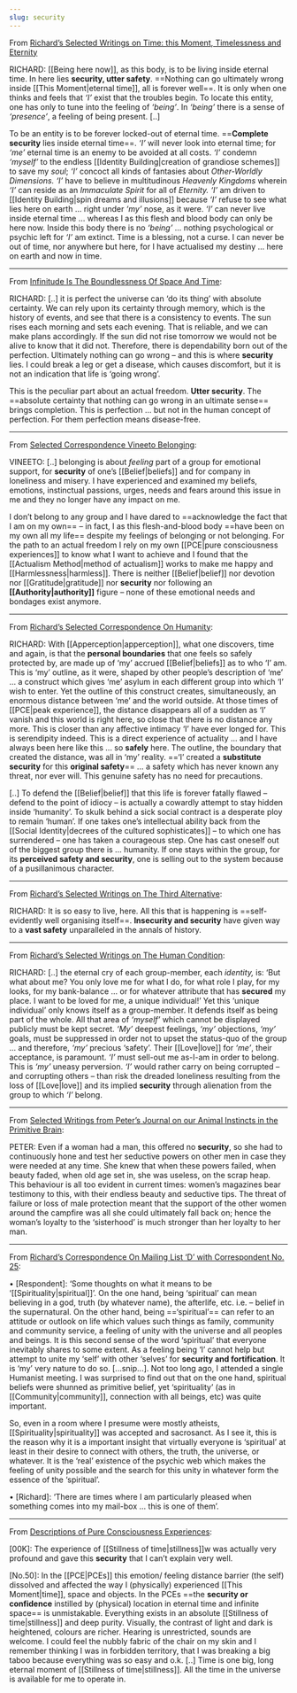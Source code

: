 ```yaml
---
slug: security
---
```


From [Richard’s Selected Writings on Time: this Moment, Timelessness and Eternity](http://www.actualfreedom.com.au/richard/selectedwriting/sw-time.htm)

RICHARD: [[Being here now]], as this body, is to be living inside eternal time. In here lies **security, utter safety**. ==Nothing can go ultimately wrong inside [[This Moment|eternal time]], all is forever well==. It is only when one thinks and feels that _‘I’_ exist that the troubles begin. To locate this entity, one has only to tune into the feeling of _‘being’_. In _‘being’_ there is a sense of _‘presence’_, a feeling of being present. [..]

To be an entity is to be forever locked-out of eternal time. ==**Complete security** lies inside eternal time==. _‘I’_ will never look into eternal time; for _‘me’_ eternal time is an enemy to be avoided at all costs. _‘I’_ condemn _‘myself’_ to the endless [[Identity Building|creation of grandiose schemes]] to save my _soul_; _‘I’_ concoct all kinds of fantasies about _Other-Worldly Dimensions. ‘I’_ have to believe in multitudinous _Heavenly Kingdoms_ wherein _‘I’_ can reside as an _Immaculate Spirit_ for all of _Eternity. ‘I’_ am driven to [[Identity Building|spin dreams and illusions]] because _‘I’_ refuse to see what lies here on earth ... right under _‘my’_ nose, as it were. _‘I’_ can never live inside eternal time … whereas I as this flesh and blood body can only be here now. Inside this body there is no _‘being’_ … nothing psychological or psychic left for _‘I’_ am extinct. Time is a blessing, not a curse. I can never be out of time, nor anywhere but here, for I have actualised my destiny … here on earth and now in time.

---

From [Infinitude Is The Boundlessness Of Space And Time](http://www.actualfreedom.com.au/richard/audiotapeddialogues/infinitudeistheboundlessness.htm):

RICHARD: [..] it is perfect the universe can ‘do its thing’ with absolute certainty. We can rely upon its certainty through memory, which is the history of events, and see that there is a consistency to events. The sun rises each morning and sets each evening. That is reliable, and we can make plans accordingly. If the sun did not rise tomorrow we would not be alive to know that it did not. Therefore, there is dependability born out of the perfection. Ultimately nothing can go wrong – and this is where **security** lies. I could break a leg or get a disease, which causes discomfort, but it is not an indication that life is ‘going wrong’.

This is the peculiar part about an actual freedom. **Utter security**. The ==absolute certainty that nothing can go wrong in an ultimate sense== brings completion. This is perfection ... but not in the human concept of perfection. For them perfection means disease-free.

---

From [Selected Correspondence Vineeto Belonging](http://actualfreedom.com.au/actualism/vineeto/selected-correspondence/corr-belonging.htm):

VINEETO: [..] belonging is about _feeling_ part of a group for emotional support, for **security** of one’s [[Belief|beliefs]] and for company in loneliness and misery. I have experienced and examined my beliefs, emotions, instinctual passions, urges, needs and fears around this issue in me and they no longer have any impact on me.

I don’t belong to any group and I have dared to ==acknowledge the fact that I am on my own== – in fact, I as this flesh-and-blood body ==have been on my own all my life== despite my feelings of belonging or not belonging. For the path to an actual freedom I rely on my own [[PCE|pure consciousness experiences]] to know what I want to achieve and I found that the [[Actualism Method|method of actualism]] works to make me happy and [[Harmlessness|harmless]]. There is neither [[Belief|belief]] nor devotion nor [[Gratitude|gratitude]] nor **security** nor following an **[[Authority|authority]]** figure – none of these emotional needs and bondages exist anymore.

---

From [Richard’s Selected Correspondence On Humanity](http://actualfreedom.com.au/richard/selectedcorrespondence/sc-humanity.htm):

RICHARD: With [[Apperception|apperception]], what one discovers, time and again, is that the **personal boundaries** that one feels so safely protected by, are made up of ‘my’ accrued [[Belief|beliefs]] as to who ‘I’ am. This is ‘my’ outline, as it were, shaped by other people’s description of ‘me’ ... a construct which gives ‘me’ asylum in each different group into which ‘I’ wish to enter. Yet the outline of this construct creates, simultaneously, an enormous distance between ‘me’ and the world outside. At those times of [[PCE|peak experience]], the distance disappears all of a sudden as ‘I’ vanish and this world is right here, so close that there is no distance any more. This is closer than any affective intimacy ‘I’ have ever longed for. This is serendipity indeed. This is a direct experience of actuality ... and I have always been here like this ... so **safely** here. The outline, the boundary that created the distance, was all in ‘my’ reality. ==‘I’ created a **substitute security** for this **original safety**== ... a safety which has never known any threat, nor ever will. This genuine safety has no need for precautions.

[..] To defend the [[Belief|belief]] that this life is forever fatally flawed – defend to the point of idiocy – is actually a cowardly attempt to stay hidden inside ‘humanity’. To skulk behind a sick social contract is a desperate ploy to remain ‘human’. If one takes one’s intellectual ability back from the [[Social Identity|decrees of the cultured sophisticates]] – to which one has surrendered – one has taken a courageous step. One has cast oneself out of the biggest group there is ... humanity. If one stays within the group, for its **perceived safety and security**, one is selling out to the system because of a pusillanimous character.

---

From [Richard’s Selected Writings on The Third Alternative](http://actualfreedom.com.au/richard/selectedwriting/sw-thirdalternative.htm):

RICHARD: It is so easy to live, here. All this that is happening is ==self-evidently well organising itself==. **Insecurity and security** have given way to a **vast safety** unparalleled in the annals of history.

---

From [Richard’s Selected Writings on The Human Condition](http://actualfreedom.com.au/richard/selectedwriting/sw-humancondition.htm):

RICHARD: [..] the eternal cry of each group-member, each _identity,_ is: ‘But what about me? You only love me for what I do, for what role I play, for my looks, for my bank-balance ... or for whatever attribute that has **secured** my place. I want to be loved for me, a unique individual!’ Yet this ‘unique individual’ only knows itself as a group-member. It defends itself as being part of the whole. All that area of _‘myself’_ which cannot be displayed publicly must be kept secret. _‘My’_ deepest feelings, _‘my’_ objections, _‘my’_ goals, must be suppressed in order not to upset the status-quo of the group ... and therefore, _‘my’_ precious ‘safety’. Their [[Love|love]] for _‘me’_, their acceptance, is paramount. _‘I’_ must sell-out me as-I-am in order to belong. This is _‘my’_ uneasy perversion. _‘I’_ would rather carry on being corrupted – and corrupting others – than risk the dreaded loneliness resulting from the loss of [[Love|love]] and its implied **security** through alienation from the group to which _‘I’_ belong.

---


From [Selected Writings from Peter’s Journal on our Animal Instincts in the Primitive Brain](http://actualfreedom.com.au/actualism/peter/selected-writings/instincts.htm):

PETER: Even if a woman had a man, this offered no **security**, so she had to continuously hone and test her seductive powers on other men in case they were needed at any time. She knew that when these powers failed, when beauty faded, when old age set in, she was useless, on the scrap heap. This behaviour is all too evident in current times: women’s magazines bear testimony to this, with their endless beauty and seductive tips. The threat of failure or loss of male protection meant that the support of the other women around the campfire was all she could ultimately fall back on; hence the woman’s loyalty to the ‘sisterhood’ is much stronger than her loyalty to her man.

---

From [Richard’s Correspondence On Mailing List ‘D’ with Correspondent No. 25](http://www.actualfreedom.com.au/richard/listdcorrespondence/listd25.htm):

• [Respondent]: ‘Some thoughts on what it means to be ‘[[Spirituality|spiritual]]’. On the one hand, being ‘spiritual’ can mean believing in a god, truth (by whatever name), the afterlife, etc. i.e. – belief in the supernatural. On the other hand, being ==‘spiritual’== can refer to an attitude or outlook on life which values such things as family, community and community service, a feeling of unity with the universe and all peoples and beings. It is this second sense of the word ‘spiritual’ that everyone inevitably shares to some extent. As a feeling being ‘I’ cannot help but attempt to unite my ‘self’ with other ‘selves’ for **security and fortification**. It is ‘my’ very nature to do so. [...snip...]. Not too long ago, I attended a single Humanist meeting. I was surprised to find out that on the one hand, spiritual beliefs were shunned as primitive belief, yet ‘spirituality’ (as in [[Community|community]], connection with all beings, etc) was quite important.

So, even in a room where I presume were mostly atheists, [[Spirituality|spirituality]] was accepted and sacrosanct. As I see it, this is the reason why it is a important insight that virtually everyone is ‘spiritual’ at least in their desire to connect with others, the truth, the universe, or whatever. It is the ‘real’ existence of the psychic web which makes the feeling of unity possible and the search for this unity in whatever form the essence of the ‘spiritual’.

• [Richard]: ‘There are times where I am particularly pleased when something comes into my mail-box ... this is one of them’.

---

From [Descriptions of Pure Consciousness Experiences](http://actualfreedom.com.au/actualism/others/corr-pce.htm):

[00K]: The experience of [[Stillness of time|stillness]]w was actually very profound and gave this **security** that I can’t explain very well.

[No.50]: In the [[PCE|PCEs]] this emotion/ feeling distance barrier (the self) dissolved and affected the way I (physically) experienced [[This Moment|time]], space and objects. In the PCEs ==the **security or confidence** instilled by (physical) location in eternal time and infinite space== is unmistakable. Everything exists in an absolute [[Stillness of time|stillness]] and deep purity. Visually, the contrast of light and dark is heightened, colours are richer. Hearing is unrestricted, sounds are welcome. I could feel the nubbly fabric of the chair on my skin and I remember thinking I was in forbidden territory, that I was breaking a big taboo because everything was so easy and o.k. [..] Time is one big, long eternal moment of [[Stillness of time|stillness]]. All the time in the universe is available for me to operate in.